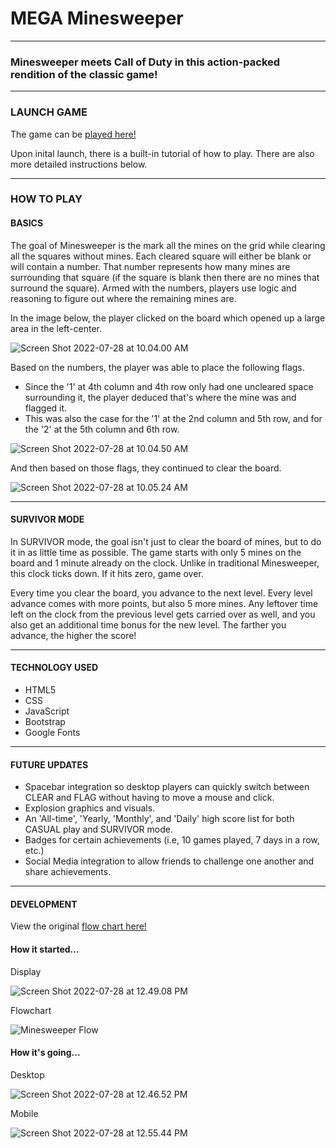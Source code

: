 # MEGA Minesweeper
---
### Minesweeper meets Call of Duty in this action-packed rendition of the classic game!

---
### LAUNCH GAME

The game can be [played here!](https://jshprintz.github.io/Minesweeper/)

Upon inital launch, there is a built-in tutorial of how to play. There are also more detailed instructions below.

---

### HOW TO PLAY

#### BASICS

The goal of Minesweeper is the mark all the mines on the grid while clearing all the squares without mines. Each cleared square will either be blank or will contain a number. That number represents how many mines are surrounding that square (if the square is blank then there are no mines that surround the square). Armed with the numbers, players use logic and reasoning to figure out where the remaining mines are.


In the image below, the player clicked on the board which opened up a large area in the left-center.

![Screen Shot 2022-07-28 at 10.04.00 AM](https://i.imgur.com/fXb3VsQ.png)

Based on the numbers, the player was able to place the following flags.
* Since the '1' at 4th column and 4th row only had one uncleared space surrounding it, the player deduced that's where the mine was and flagged it.
* This was also the case for the '1' at the 2nd column and 5th row, and for the '2' at the 5th column and 6th row.

![Screen Shot 2022-07-28 at 10.04.50 AM](https://i.imgur.com/klTfeiS.png)

And then based on those flags, they continued to clear the board.

![Screen Shot 2022-07-28 at 10.05.24 AM](https://i.imgur.com/TChmdFq.png)

---

#### SURVIVOR MODE

In SURVIVOR mode, the goal isn't just to clear the board of mines, but to do it in as little time as possible. The game starts with only 5 mines on the board and 1 minute already on the clock. Unlike in traditional Minesweeper, this clock ticks down. If it hits zero, game over.

Every time you clear the board, you advance to the next level. Every level advance comes with more points, but also 5 more mines. Any leftover time left on the clock from the previous level gets carried over as well, and you also get an additional time bonus for the new level. The farther you advance, the higher the score!

---
#### TECHNOLOGY USED

* HTML5
* CSS
* JavaScript
* Bootstrap
* Google Fonts

---
#### FUTURE UPDATES

* Spacebar integration so desktop players can quickly switch between CLEAR and FLAG without having to move a mouse and click.
* Explosion graphics and visuals.
* An 'All-time', 'Yearly, 'Monthly', and 'Daily' high score list for both CASUAL play and SURVIVOR mode.
* Badges for certain achievements (i.e, 10 games played, 7 days in a row, etc.)
* Social Media integration to allow friends to challenge one another and share achievements.

---
#### DEVELOPMENT

View the original [flow chart here!](https://whimsical.com/minesweeper-flow-MWpk2bvyiYqZZMa7Cngk9n)


#### How it started...
Display 

![Screen Shot 2022-07-28 at 12.49.08 PM](https://i.imgur.com/UgNfucD.png)

Flowchart

![Minesweeper Flow](https://i.imgur.com/TpEWUYp.png)

#### How it's going...
Desktop

![Screen Shot 2022-07-28 at 12.46.52 PM](https://i.imgur.com/xn3HCh9.png)

Mobile

![Screen Shot 2022-07-28 at 12.55.44 PM](https://i.imgur.com/6U4VQKa.png)